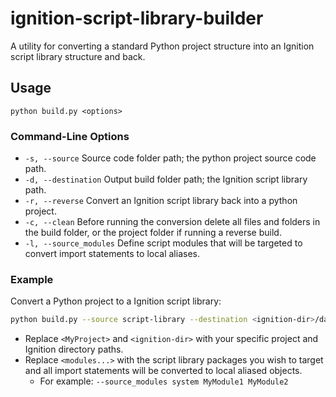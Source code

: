 # ignition-script-library-builder

A utility for converting a standard Python project structure into an Ignition script library structure and back.

## Usage
```
python build.py <options>
```
### Command-Line Options

- `-s, --source` Source code folder path; the python project source code path.
- `-d, --destination` Output build folder path; the Ignition script library path.
- `-r, --reverse` Convert an Ignition script library back into a python project.
- `-c, --clean` Before running the conversion delete all files and folders in the build folder, or the project folder if running a reverse build.
- `-l, --source_modules` Define script modules that will be targeted to convert import statements to local aliases.

### Example

Convert a Python project to a Ignition script library:

```bash
python build.py --source script-library --destination <ignition-dir>/data/projects/<MyProject>/ignition/script-python --clean True --source_modules <modules...>
```
 - Replace `<MyProject>` and `<ignition-dir>` with your specific project and Ignition directory paths.
 - Replace `<modules...>` with the script library packages you wish to target and all import statements will be converted to local aliased objects.
   - For example: `--source_modules system MyModule1 MyModule2`
